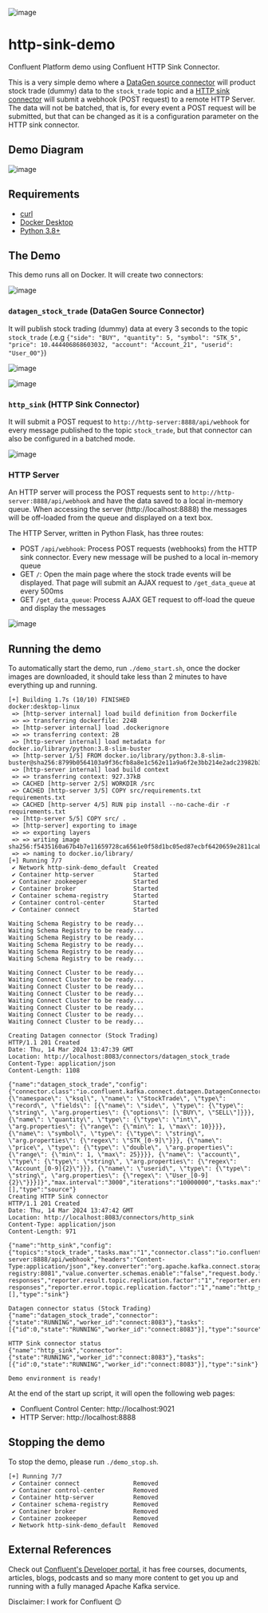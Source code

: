 ![image](src/static/images/logo.png)

# http-sink-demo
Confluent Platform demo using Confluent HTTP Sink Connector.

This is a very simple demo where a [DataGen source connector](https://docs.confluent.io/kafka-connectors/datagen/current/overview.html) will product stock trade (dummy) data to the `stock_trade` topic and a [HTTP sink connector](https://docs.confluent.io/kafka-connectors/http/current/overview.html) will submit a webhook (POST request) to a remote HTTP Server. The data will not be batched, that is, for every event a POST request will be submitted, but that can be changed as it is a configuration parameter on the HTTP sink connector.

## Demo Diagram
![image](docs/demo_diagram.png)

## Requirements
- [curl](https://curl.se/)
- [Docker Desktop](https://www.docker.com/products/docker-desktop/)
- [Python 3.8+](https://www.python.org/)

## The Demo
This demo runs all on Docker. It will create two connectors:

![image](docs/connectors.png)

### `datagen_stock_trade` (DataGen Source Connector)
It will publish stock trading (dummy) data at every 3 seconds to the topic `stock_trade` (.e.g `{"side": "BUY", "quantity": 5, "symbol": "STK_5", "price": 10.444406868603032, "account": "Account_21", "userid": "User_00"}`)

![image](docs/datagen_config.png)

![image](docs/topic-stock_trade.png)

### `http_sink` (HTTP Sink Connector)
It will submit a POST request to `http://http-server:8888/api/webhook` for every message published to the topic `stock_trade`, but that connector can also be configured in a batched mode.

![image](docs/http_config.png)

### HTTP Server
An HTTP server will process the POST requests sent to `http://http-server:8888/api/webhook` and have the data saved to a local in-memory queue. When accessing the server (http://localhost:8888) the messages will be off-loaded from the queue and displayed on a text box.

The HTTP Server, written in Python Flask, has three routes:
 - POST `/api/webhook`: Process POST requests (webhooks) from the HTTP sink connector. Every new message will be pushed to a local in-memory queue
 - GET `/`: Open the main page where the stock trade events will be displayed. That page will submit an AJAX request to `/get_data_queue` at every 500ms
 - GET `/get_data_queue`: Process AJAX GET request to off-load the queue and display the messages

![image](docs/http-server.png)

## Running the demo
To automatically start the demo, run `./demo_start.sh`, once the docker images are downloaded, it should take less than 2 minutes to have everything up and running.
```
[+] Building 1.7s (10/10) FINISHED                                                                                                                                                                                                                                                             docker:desktop-linux
 => [http-server internal] load build definition from Dockerfile
 => => transferring dockerfile: 224B
 => [http-server internal] load .dockerignore
 => => transferring context: 2B
 => [http-server internal] load metadata for docker.io/library/python:3.8-slim-buster
 => [http-server 1/5] FROM docker.io/library/python:3.8-slim-buster@sha256:8799b0564103a9f36cfb8a8e1c562e11a9a6f2e3bb214e2adc23982b36a04511
 => [http-server internal] load build context
 => => transferring context: 927.37kB
 => CACHED [http-server 2/5] WORKDIR /src
 => CACHED [http-server 3/5] COPY src/requirements.txt requirements.txt
 => CACHED [http-server 4/5] RUN pip install --no-cache-dir -r requirements.txt
 => [http-server 5/5] COPY src/ .
 => [http-server] exporting to image
 => => exporting layers
 => => writing image sha256:f5435160a67b4b7e11659728ca6561e0f58d1bc05ed87ecbf6420659e2811cab
 => => naming to docker.io/library/
[+] Running 7/7
 ✔ Network http-sink-demo_default  Created
 ✔ Container http-server           Started
 ✔ Container zookeeper             Started
 ✔ Container broker                Started
 ✔ Container schema-registry       Started
 ✔ Container control-center        Started
 ✔ Container connect               Started

Waiting Schema Registry to be ready...
Waiting Schema Registry to be ready...
Waiting Schema Registry to be ready...
Waiting Schema Registry to be ready...
Waiting Schema Registry to be ready...
Waiting Schema Registry to be ready...

Waiting Connect Cluster to be ready...
Waiting Connect Cluster to be ready...
Waiting Connect Cluster to be ready...
Waiting Connect Cluster to be ready...
Waiting Connect Cluster to be ready...
Waiting Connect Cluster to be ready...
Waiting Connect Cluster to be ready...
Waiting Connect Cluster to be ready...

Creating Datagen connector (Stock Trading)
HTTP/1.1 201 Created
Date: Thu, 14 Mar 2024 13:47:39 GMT
Location: http://localhost:8083/connectors/datagen_stock_trade
Content-Type: application/json
Content-Length: 1108

{"name":"datagen_stock_trade","config":{"connector.class":"io.confluent.kafka.connect.datagen.DatagenConnector","key.converter":"org.apache.kafka.connect.storage.StringConverter","kafka.topic":"stock_trade","schema.string":"{\"namespace\": \"ksql\", \"name\": \"StockTrade\", \"type\": \"record\", \"fields\": [{\"name\": \"side\", \"type\": {\"type\": \"string\", \"arg.properties\": {\"options\": [\"BUY\", \"SELL\"]}}}, {\"name\": \"quantity\", \"type\": {\"type\": \"int\", \"arg.properties\": {\"range\": {\"min\": 1, \"max\": 10}}}}, {\"name\": \"symbol\", \"type\": {\"type\": \"string\", \"arg.properties\": {\"regex\": \"STK_[0-9]\"}}}, {\"name\": \"price\", \"type\": {\"type\": \"double\", \"arg.properties\": {\"range\": {\"min\": 1, \"max\": 25}}}}, {\"name\": \"account\", \"type\": {\"type\": \"string\", \"arg.properties\": {\"regex\": \"Account_[0-9]{2}\"}}}, {\"name\": \"userid\", \"type\": {\"type\": \"string\", \"arg.properties\": {\"regex\": \"User_[0-9]{2}\"}}}]}","max.interval":"3000","iterations":"10000000","tasks.max":"1","name":"datagen_stock_trade"},"tasks":[],"type":"source"}
Creating HTTP Sink connector
HTTP/1.1 201 Created
Date: Thu, 14 Mar 2024 13:47:42 GMT
Location: http://localhost:8083/connectors/http_sink
Content-Type: application/json
Content-Length: 971

{"name":"http_sink","config":{"topics":"stock_trade","tasks.max":"1","connector.class":"io.confluent.connect.http.HttpSinkConnector","request.method":"post","auth.type":"NONE","http.api.url":"http://http-server:8888/api/webhook","headers":"Content-Type:application/json","key.converter":"org.apache.kafka.connect.storage.StringConverter","value.converter":"io.confluent.connect.avro.AvroConverter","value.converter.schema.registry.url":"http://schema-registry:8081","value.converter.schemas.enable":"false","request.body.format":"json","batch.max.size":"1","batch.prefix":"","batch.json.as.array":"true","confluent.topic.bootstrap.servers":"broker:9094","confluent.topic.replication.factor":"1","reporter.bootstrap.servers":"broker:9094","reporter.result.topic.name":"success-responses","reporter.result.topic.replication.factor":"1","reporter.error.topic.name":"error-responses","reporter.error.topic.replication.factor":"1","name":"http_sink"},"tasks":[],"type":"sink"}

Datagen connector status (Stock Trading)
{"name":"datagen_stock_trade","connector":{"state":"RUNNING","worker_id":"connect:8083"},"tasks":[{"id":0,"state":"RUNNING","worker_id":"connect:8083"}],"type":"source"}

HTTP Sink connector status
{"name":"http_sink","connector":{"state":"RUNNING","worker_id":"connect:8083"},"tasks":[{"id":0,"state":"RUNNING","worker_id":"connect:8083"}],"type":"sink"}

Demo environment is ready!
```

At the end of the start up script, it will open the following web pages:
 - Confluent Control Center: http://localhost:9021
 - HTTP Server: http://localhost:8888

## Stopping the demo
To stop the demo, please run `./demo_stop.sh`.

```
[+] Running 7/7
 ✔ Container connect               Removed
 ✔ Container control-center        Removed
 ✔ Container http-server           Removed
 ✔ Container schema-registry       Removed
 ✔ Container broker                Removed
 ✔ Container zookeeper             Removed
 ✔ Network http-sink-demo_default  Removed 
 ```

## External References
Check out [Confluent's Developer portal](https://developer.confluent.io), it has free courses, documents, articles, blogs, podcasts and so many more content to get you up and running with a fully managed Apache Kafka service.

Disclaimer: I work for Confluent :wink: